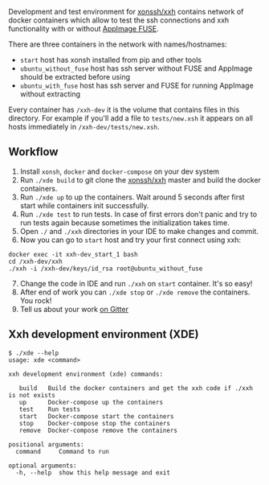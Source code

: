 Development and test environment for [xonssh/xxh](https://github.com/xonssh/xxh) contains 
network of docker containers which allow to test the ssh connections and xxh functionality 
with or without [AppImage FUSE](https://github.com/AppImage/AppImageKit/wiki/FUSE). 

There are three containers in the network with names/hostnames:
* `start` host has xonsh installed from pip and other tools
* `ubuntu_without_fuse` host has ssh server without FUSE and AppImage should be extracted before using
* `ubuntu_with_fuse` host has ssh server and FUSE for running AppImage without extracting

Every container has `/xxh-dev` it is the volume that contains files in this directory. For example 
if you'll add a file to `tests/new.xsh` it appears on all hosts immediately in `/xxh-dev/tests/new.xsh`.

## Workflow

1. Install `xonsh`, `docker` and `docker-compose` on your dev system
2. Run `./xde build` to git clone the [xonssh/xxh](https://github.com/xonssh/xxh) master and build the docker containers. 
3. Run `./xde up` to up the containers. Wait around 5 seconds after first start while containers init successfully. 
4. Run `./xde test` to run tests. In case of first errors don't panic and try to run tests again because sometimes 
the initialization takes time.
5. Open `./` and `./xxh` directories in your IDE to make changes and commit.
6. Now you can go to `start` host and try your first connect using xxh:
```
docker exec -it xxh-dev_start_1 bash
cd /xxh-dev/xxh
./xxh -i /xxh-dev/keys/id_rsa root@ubuntu_without_fuse
```
7. Change the code in IDE and run `./xxh` on `start` container. It's so easy!
8. After end of work you can `./xde stop` or `./xde remove` the containers. You rock! 
9. Tell us about your work [on Gitter](https://gitter.im/xonssh-xxh/community?utm_source=badge&utm_medium=badge&utm_campaign=pr-badge)

## Xxh development environment (XDE)

```
$ ./xde --help                                                                                                    
usage: xde <command>

xxh development environment (xde) commands:

   build   Build the docker containers and get the xxh code if ./xxh is not exists
   up      Docker-compose up the containers
   test    Run tests
   start   Docker-compose start the containers
   stop    Docker-compose stop the containers
   remove  Docker-compose remove the containers

positional arguments:
  command     Command to run

optional arguments:
  -h, --help  show this help message and exit
```
